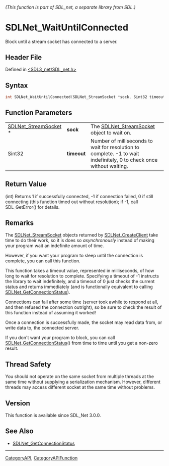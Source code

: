 ###### (This function is part of SDL_net, a separate library from SDL.)
# SDLNet_WaitUntilConnected

Block until a stream socket has connected to a server.

## Header File

Defined in [<SDL3_net/SDL_net.h>](https://github.com/libsdl-org/SDL_net/blob/main/include/SDL3_net/SDL_net.h)

## Syntax

```c
int SDLNet_WaitUntilConnected(SDLNet_StreamSocket *sock, Sint32 timeout);
```

## Function Parameters

|                                              |             |                                                                                                                      |
| -------------------------------------------- | ----------- | -------------------------------------------------------------------------------------------------------------------- |
| [SDLNet_StreamSocket](SDLNet_StreamSocket) * | **sock**    | The [SDLNet_StreamSocket](SDLNet_StreamSocket) object to wait on.                                                    |
| Sint32                                       | **timeout** | Number of milliseconds to wait for resolution to complete. -1 to wait indefinitely, 0 to check once without waiting. |

## Return Value

(int) Returns 1 if successfully connected, -1 if connection failed, 0 if
still connecting (this function timed out without resolution); if -1, call
SDL_GetError() for details.

## Remarks

The [SDLNet_StreamSocket](SDLNet_StreamSocket) objects returned by
[SDLNet_CreateClient](SDLNet_CreateClient) take time to do their work, so
it is does so _asynchronously_ instead of making your program wait an
indefinite amount of time.

However, if you want your program to sleep until the connection is
complete, you can call this function.

This function takes a timeout value, represented in milliseconds, of how
long to wait for resolution to complete. Specifying a timeout of -1
instructs the library to wait indefinitely, and a timeout of 0 just checks
the current status and returns immediately (and is functionally equivalent
to calling [SDLNet_GetConnectionStatus](SDLNet_GetConnectionStatus)).

Connections can fail after some time (server took awhile to respond at all,
and then refused the connection outright), so be sure to check the result
of this function instead of assuming it worked!

Once a connection is successfully made, the socket may read data from, or
write data to, the connected server.

If you don't want your program to block, you can call
[SDLNet_GetConnectionStatus](SDLNet_GetConnectionStatus)() from time to
time until you get a non-zero result.

## Thread Safety

You should not operate on the same socket from multiple threads at the same
time without supplying a serialization mechanism. However, different
threads may access different socket at the same time without problems.

## Version

This function is available since SDL_Net 3.0.0.

## See Also

- [SDLNet_GetConnectionStatus](SDLNet_GetConnectionStatus)

----
[CategoryAPI](CategoryAPI), [CategoryAPIFunction](CategoryAPIFunction)


